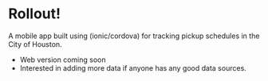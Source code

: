 # Rollout!

A mobile app built using (ionic/cordova) for tracking pickup schedules in the City of Houston.

* Web version coming soon
* Interested in adding more data if anyone has any good data sources.